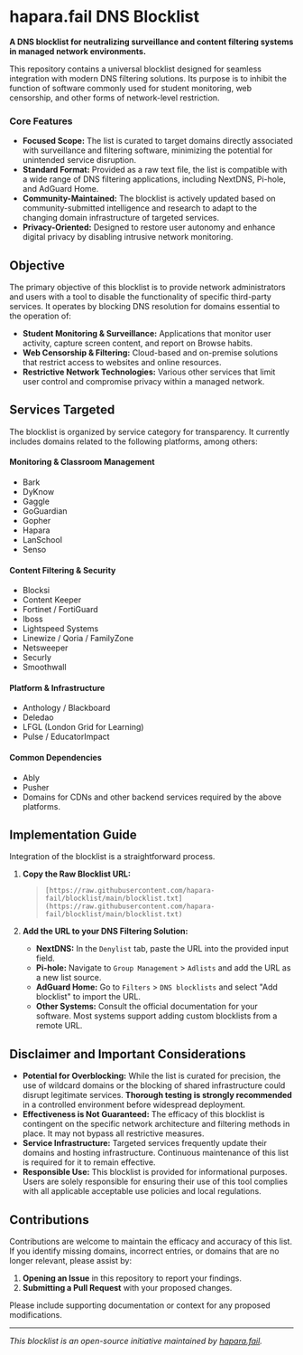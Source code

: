 # hapara.fail DNS Blocklist

**A DNS blocklist for neutralizing surveillance and content filtering systems in managed network environments.**

This repository contains a universal blocklist designed for seamless integration with modern DNS filtering solutions. Its purpose is to inhibit the function of software commonly used for student monitoring, web censorship, and other forms of network-level restriction.

### Core Features

* **Focused Scope:** The list is curated to target domains directly associated with surveillance and filtering software, minimizing the potential for unintended service disruption.
* **Standard Format:** Provided as a raw text file, the list is compatible with a wide range of DNS filtering applications, including NextDNS, Pi-hole, and AdGuard Home.
* **Community-Maintained:** The blocklist is actively updated based on community-submitted intelligence and research to adapt to the changing domain infrastructure of targeted services.
* **Privacy-Oriented:** Designed to restore user autonomy and enhance digital privacy by disabling intrusive network monitoring.

## Objective

The primary objective of this blocklist is to provide network administrators and users with a tool to disable the functionality of specific third-party services. It operates by blocking DNS resolution for domains essential to the operation of:

* **Student Monitoring & Surveillance:** Applications that monitor user activity, capture screen content, and report on Browse habits.
* **Web Censorship & Filtering:** Cloud-based and on-premise solutions that restrict access to websites and online resources.
* **Restrictive Network Technologies:** Various other services that limit user control and compromise privacy within a managed network.

## Services Targeted

The blocklist is organized by service category for transparency. It currently includes domains related to the following platforms, among others:

#### Monitoring & Classroom Management
* Bark
* DyKnow
* Gaggle
* GoGuardian
* Gopher
* Hapara
* LanSchool
* Senso

#### Content Filtering & Security
* Blocksi
* Content Keeper
* Fortinet / FortiGuard
* Iboss
* Lightspeed Systems
* Linewize / Qoria / FamilyZone
* Netsweeper
* Securly
* Smoothwall

#### Platform & Infrastructure
* Anthology / Blackboard
* Deledao
* LFGL (London Grid for Learning)
* Pulse / EducatorImpact

#### Common Dependencies
* Ably
* Pusher
* Domains for CDNs and other backend services required by the above platforms.

## Implementation Guide

Integration of the blocklist is a straightforward process.

1.  **Copy the Raw Blocklist URL:**
    > ```
    > [https://raw.githubusercontent.com/hapara-fail/blocklist/main/blocklist.txt](https://raw.githubusercontent.com/hapara-fail/blocklist/main/blocklist.txt)
    > ```

2.  **Add the URL to your DNS Filtering Solution:**
    * **NextDNS:** In the `Denylist` tab, paste the URL into the provided input field.
    * **Pi-hole:** Navigate to `Group Management` > `Adlists` and add the URL as a new list source.
    * **AdGuard Home:** Go to `Filters` > `DNS blocklists` and select "Add blocklist" to import the URL.
    * **Other Systems:** Consult the official documentation for your software. Most systems support adding custom blocklists from a remote URL.

## Disclaimer and Important Considerations

* **Potential for Overblocking:** While the list is curated for precision, the use of wildcard domains or the blocking of shared infrastructure could disrupt legitimate services. **Thorough testing is strongly recommended** in a controlled environment before widespread deployment.
* **Effectiveness is Not Guaranteed:** The efficacy of this blocklist is contingent on the specific network architecture and filtering methods in place. It may not bypass all restrictive measures.
* **Service Infrastructure:** Targeted services frequently update their domains and hosting infrastructure. Continuous maintenance of this list is required for it to remain effective.
* **Responsible Use:** This blocklist is provided for informational purposes. Users are solely responsible for ensuring their use of this tool complies with all applicable acceptable use policies and local regulations.

## Contributions

Contributions are welcome to maintain the efficacy and accuracy of this list. If you identify missing domains, incorrect entries, or domains that are no longer relevant, please assist by:

1.  **Opening an Issue** in this repository to report your findings.
2.  **Submitting a Pull Request** with your proposed changes.

Please include supporting documentation or context for any proposed modifications.

---
*This blocklist is an open-source initiative maintained by [hapara.fail](https://hapara.fail).*
